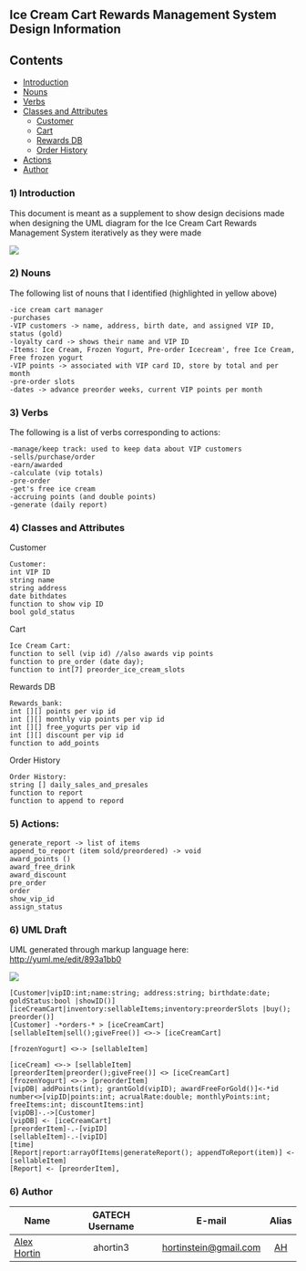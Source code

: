 ## **Ice Cream Cart Rewards Management System Design Information**

Contents
-----------------
- [Introduction](#introduction)
- [Nouns](#nouns)
- [Verbs](#verbs)
- [Classes and Attributes](#classes-and-attributes)
  - [Customer](#customer)
  - [Cart](#cart)
  - [Rewards DB](#rewards-db)
  - [Order History](#order-history)
- [Actions](#actions)
- [Author](#author)

### 1) Introduction
This document is meant as a supplement to show design decisions made when designing the UML 
diagram for the Ice Cream Cart Rewards Management System iteratively as they were made

![](http://i.imgur.com/3PF9lN8.png)

### 2) Nouns
The following list of nouns that I identified (highlighted in yellow above) 
``` text
-ice cream cart manager 
-purchases
-VIP customers -> name, address, birth date, and assigned VIP ID, status (gold)
-loyalty card -> shows their name and VIP ID
-Items: Ice Cream, Frozen Yogurt, Pre-order Icecream', free Ice Cream, Free frozen yogurt
-VIP points -> associated with VIP card ID, store by total and per month
-pre-order slots
-dates -> advance preorder weeks, current VIP points per month
```

### 3) Verbs
The following is a list of verbs corresponding to actions:
``` text
-manage/keep track: used to keep data about VIP customers
-sells/purchase/order
-earn/awarded
-calculate (vip totals)
-pre-order
-get's free ice cream
-accruing points (and double points)
-generate (daily report)
```

### 4) Classes and Attributes

Customer
``` 
Customer:
int VIP ID
string name
string address 
date bithdates
function to show vip ID 
bool gold_status

```

Cart
``` 
Ice Cream Cart:
function to sell (vip id) //also awards vip points
function to pre_order (date day);
function to int[7] preorder_ice_cream_slots 
```

Rewards DB
``` 
Rewards_bank:
int [][] points per vip id
int [][] monthly vip points per vip id
int [][] free_yogurts per vip id
int [][] discount per vip id
function to add_points
```

Order History
``` 
Order History:
string [] daily_sales_and_presales
function to report 
function to append to repord
```

### 5) Actions:

```
generate_report -> list of items
append_to_report (item sold/preordered) -> void
award_points ()
award_free_drink
award_discount
pre_order 
order
show_vip_id
assign_status
```

### 6) UML Draft
UML generated through markup language here:
http://yuml.me/edit/893a1bb0

![](http://yuml.me/893a1bb0)

```
[Customer|vipID:int;name:string; address:string; birthdate:date; goldStatus:bool |showID()] 
[iceCreamCart|inventory:sellableItems;inventory:preorderSlots |buy(); preorder()]
[Customer] -*orders-* > [iceCreamCart]
[sellableItem|sell();giveFree()] <>-> [iceCreamCart]

[frozenYogurt] <>-> [sellableItem]

[iceCream] <>-> [sellableItem]
[preorderItem|preorder();giveFree()] <> [iceCreamCart]
[frozenYogurt] <>-> [preorderItem]
[vipDB| addPoints(int); grantGold(vipID); awardFreeForGold()]<-*id number<>[vipID|points:int; acrualRate:double; monthlyPoints:int; freeItems:int; discountItems:int]
[vipDB]-.->[Customer]
[vipDB] <- [iceCreamCart]
[preorderItem]-.-[vipID]
[sellableItem]-.-[vipID]
[time]
[Report|report:arrayOfItems|generateReport(); appendToReport(item)] <- [sellableItem]
[Report] <- [preorderItem],
```
### 6) Author

| Name  				| GATECH Username		| E-mail						| Alias |
| --------------------- |:---------------------:|:-----------------------------:|:-----:| 
| [Alex Hortin](http://github.com/hortinstein) 	 		| ahortin3				| hortinstein@gmail.com  		| [AH](http://github.com/hortinstein )    |

